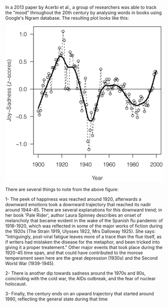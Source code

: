 In a 2013 paper by Acerbi et al., a group of researchers was able to track the "mood" throughout the 20th century by analysing words in books using Google's Ngram database. The resulting plot looks like this:

![alt text](./theexpressionofemotions.png)

There are several things to note from the above figure:

1- The peek of happiness was reached around 1920, afterwards a downward emotions took a downward trajectory that reached its nadir around 1944-45. There are several explanations for this downward trend; in her book 'Pale Rider', author Laura Spinney describes an onset of melancholy that became evident in the wake of the Spanish flu pandemic of 1918-1920, which was reflected in some of the major works of fiction during the 1920s (The Strain 1919, Ulysses 1922, Mrs Dalloway 1925). She says: "Intriguingly, post-viral fatigue leaves more of a trace than the flue itself, as if writers had mistaken the disease for the metaphor, and been tricked into giving it a proper treatement." Other major events that took place during the 1920-45 time span, and that could have contributed to the morose temperament seen here are the great depression (1930s) and the Second World War (1939-1945).

2- There is another dip towards sadness around the 1970s and 80s, coincinding with the cold war, the AIDs outbreak, and the fear of nuclear holocaust.

3- Finally, the century ends on an upward trajectory that started around 1990, reflecting the general state during that time
